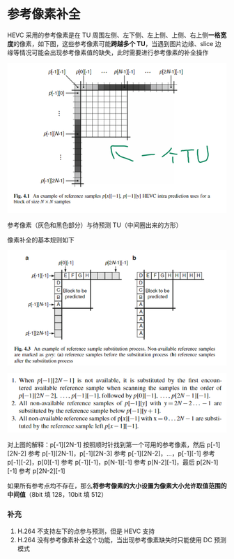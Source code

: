 # 参考像素补全

HEVC 采用的参考像素是在 TU 周围左侧、左下侧、左上侧、上侧、右上侧**一格宽度**的像素，如下图，这些参考像素可能**跨越多个 TU**，当遇到图片边缘、slice 边缘等情况可能会出现参考像素值的缺失，此时需要进行参考像素的补全操作

![3_2_参考像素补全_0](<markdown_images/3_2_参考像素补全_0.png>)

参考像素（灰色和黑色部分）与待预测 TU（中间圈出来的方形）

像素补全的基本规则如下

![3_2_参考像素补全_1](<markdown_images/3_2_参考像素补全_1.png>)

![3_2_参考像素补全_2](<markdown_images/3_2_参考像素补全_2.png>)

对上图的解释：p[-1]\[2N-1] 按照顺时针找到第一个可用的参考像素，然后 p[-1]\[2N-2] 参考 p[-1]\[2N-1]，p[-1]\[2N-3] 参考 p[-1]\[2N-2]，...，p[-1]\[-1] 参考 p[-1]\[-2]，p[0]\[-1] 参考 p[-1]\[-1]，p[N-1]\[-1] 参考 p[N-2]\[-1]，最后 p[2N-1]\[-1] 参考 p[2N-2]\[-1]

如果所有参考点均不存在，那么**将参考像素的大小设置为像素大小允许取值范围的中间值**（8bit 填 128，10bit 填 512）

### 补充

1. H.264 不支持左下的点参与预测，但是 HEVC 支持
2. H.264 没有参考像素补全这个功能，当出现参考像素缺失时只能使用 DC 预测模式